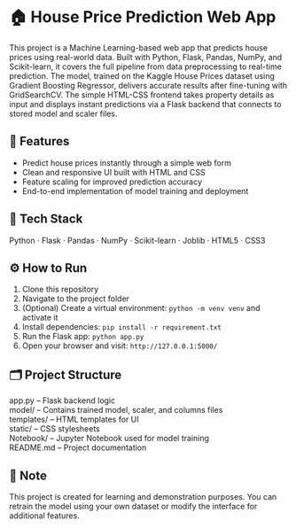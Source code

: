 # 🏠 House Price Prediction Web App  

This project is a Machine Learning-based web app that predicts house prices using real-world data. Built with Python, Flask, Pandas, NumPy, and Scikit-learn, it covers the full pipeline from data preprocessing to real-time prediction. The model, trained on the Kaggle House Prices dataset using Gradient Boosting Regressor, delivers accurate results after fine-tuning with GridSearchCV. The simple HTML-CSS frontend takes property details as input and displays instant predictions via a Flask backend that connects to stored model and scaler files.  

## 🚀 Features  
- Predict house prices instantly through a simple web form  
- Clean and responsive UI built with HTML and CSS  
- Feature scaling for improved prediction accuracy  
- End-to-end implementation of model training and deployment  

## 🧠 Tech Stack  
Python · Flask · Pandas · NumPy · Scikit-learn · Joblib · HTML5 · CSS3  

## ⚙️ How to Run  
1. Clone this repository  
2. Navigate to the project folder  
3. (Optional) Create a virtual environment: `python -m venv venv` and activate it  
4. Install dependencies: `pip install -r requirement.txt`  
5. Run the Flask app: `python app.py`  
6. Open your browser and visit: `http://127.0.0.1:5000/`  

## 🗂️ Project Structure  
app.py – Flask backend logic  
model/ – Contains trained model, scaler, and columns files  
templates/ – HTML templates for UI  
static/ – CSS stylesheets  
Notebook/ – Jupyter Notebook used for model training  
README.md – Project documentation  

## 📌 Note  
This project is created for learning and demonstration purposes. You can retrain the model using your own dataset or modify the interface for additional features.
